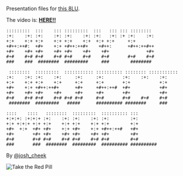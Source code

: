 Presentation files for [this 8LU](http://www.meetup.com/8th-light-university/events/228599637/).

The video is: **[HERE!!](https://www.youtube.com/watch?v=2c9V0qKVjhI)**

```
:::::::::  :::    ::: :::::::::  :::   ::: ::: ::::::::
:+:    :+: :+:    :+: :+:    :+: :+:   :+: :+ :+:    :+:
+:+    +:+ +:+    +:+ +:+    +:+  +:+ +:+     +:+
+#++:++#:  +#+    +:+ +#++:++#+    +#++:      +#++:++#++
+#+    +#+ +#+    +#+ +#+    +#+    +#+              +#+
#+#    #+# #+#    #+# #+#    #+#    #+#       #+#    #+#
###    ###  ########  #########     ###        ########

 ::::::::  :::::::::  ::::::::::: :::::::::: :::::::: :::::::::::
:+:    :+: :+:    :+:     :+:     :+:       :+:    :+:    :+:
+:+    +:+ +:+    +:+     +:+     +:+       +:+           +:+
+#+    +:+ +#++:++#+      +#+     +#++:++#  +#+           +#+
+#+    +#+ +#+    +#+     +#+     +#+       +#+           +#+
#+#    #+# #+#    #+# #+# #+#     #+#       #+#    #+#    #+#
 ########  #########   #####      ########## ########     ###

::::    ::::   ::::::::  :::::::::  :::::::::: :::
+:+:+: :+:+:+ :+:    :+: :+:    :+: :+:        :+:
+:+ +:+:+ +:+ +:+    +:+ +:+    +:+ +:+        +:+
+#+  +:+  +#+ +#+    +:+ +#+    +:+ +#++:++#   +#+
+#+       +#+ +#+    +#+ +#+    +#+ +#+        +#+
#+#       #+# #+#    #+# #+#    #+# #+#        #+#
###       ###  ########  #########  ########## ##########
```

By [@josh_cheek](https://twitter.com/josh_cheek)

![Take the Red Pill](https://s3.amazonaws.com/josh.cheek/images/scratch/ruby-object-model-matrix.png)
